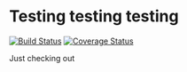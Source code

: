Testing testing testing
=======================

[![Build Status](https://travis-ci.org/lfalvarez/test-laravel.png?branch=master)](https://travis-ci.org/lfalvarez/test-laravel)
[![Coverage Status](https://coveralls.io/repos/lfalvarez/test-laravel/badge.png)](https://coveralls.io/r/lfalvarez/test-laravel)

Just checking out